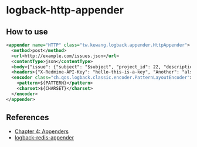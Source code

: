 # logback-http-appender

## How to use

```xml
<appender name="HTTP" class="tw.kewang.logback.appender.HttpAppender">
  <method>post</method>
  <url>http://example.com/issues.json</url>
  <contentType>json</contentType>
  <body>{"issue": {"subject": "$subject", "project_id": 22, "description": "$event"}}</body>
  <headers>{"X-Redmine-API-Key": "hello-this-is-a-key", "Another": "also-key"}</headers>
  <encoder class="ch.qos.logback.classic.encoder.PatternLayoutEncoder">
    <pattern>${PATTERN}</pattern>
    <charset>${CHARSET}</charset>
  </encoder>
</appender>

```

## References

* [Chapter 4: Appenders](http://logback.qos.ch/manual/appenders.html)
* [logback-redis-appender](https://github.com/kmtong/logback-redis-appender)